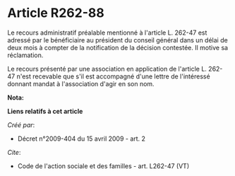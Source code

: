 # Article R262-88

Le recours administratif préalable mentionné à l'article L. 262-47 est adressé par le bénéficiaire au président du conseil
général dans un délai de deux mois à compter de la notification de la décision contestée. Il motive sa réclamation. 

Le recours présenté par une association en application de l'article L. 262-47 n'est recevable que s'il est accompagné d'une
lettre de l'intéressé donnant mandat à l'association d'agir en son nom.

**Nota:**



**Liens relatifs à cet article**

_Créé par_:

  - Décret n°2009-404 du 15 avril 2009 - art. 2

_Cite_:

  - Code de l'action sociale et des familles - art. L262-47 (VT)
